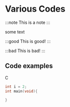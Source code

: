 # Various Codes

:::note
This is a note
:::

some text

:::good
This is good!
:::

:::bad
This is bad!
:::

## Code examples

C

``` C
int i = 2;
int main(void){
    
}
```


